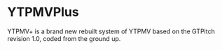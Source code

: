 # YTPMVPlus
YTPMV+ is a brand new rebuilt system of YTPMV based on the GTPitch revision 1.0, coded from the ground up.
